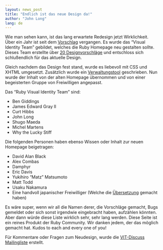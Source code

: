 ```yaml
---
layout: news_post
title: "Endlich ist das neue Design da!"
author: "John Long"
lang: de
---
```


Wie man sehen kann, ist das lang erwartete Redesign jetzt Wirklichkeit.
Über ein Jahr ist seit dem [Vorschlag][1] vergangen. Es wurde das
“Visual Identity Team” gebildet, welches die Ruby Homepage neu gestalten
sollte. Dieses Team erstellte über [20 Designvorschläge][2] und
entschloss sich schlußendlich für das aktuelle Design.

Gleich nachdem das Design fest stand, wurde es liebevoll mit CSS und
XHTML umgesetzt. Zusätzlich wurde ein [Verwaltungstool][3] geschrieben.
Nun wurde der Inhalt von der alten Homepage übernommen und von einer
begeisterten Gruppe von Freiwilligen angepasst.

Das “Ruby Visual Identity Team” sind:

* Ben Giddings
* James Edward Gray II
* Curt Hibbs
* John Long
* Shugo Maeda
* Michel Martens
* Why the Lucky Stiff

Die folgenden Personen haben ebenso Wissen oder Inhalt zur neuen
Homepage beigetragen:

* David Alan Black
* Alex Combas
* Damphyr
* Eric Davis
* Yukihiro “Matz” Matsumoto
* Matt Todd
* Usaku Nakamura
* Eine handvoll japanischer Freiwilliger (Welche die [Übersetzung](/ja/)
  gemacht haben)

Es wäre super, wenn wir all die Namen derer, die Vorschläge gemacht,
Bugs gemeldet oder sich sonst irgendwie eingebracht haben, aufzählen
könnten. Aber dann würde diese Liste wirklich sehr, sehr lang werden.
Diese Seite ist ein reines Produkt der Ruby Community. Wir danken jedem,
der das möglich gemacht hat. Kudos to each and every one of you!

Für Kommentare oder Fragen zum Neudesign, wurde die [VIT-Discuss
Mailingliste][4] erstellt.



[1]: https://blade.ruby-lang.org/ruby-talk/131284
[2]: http://redhanded.hobix.com/redesign2005/
[3]: http://radiantcms.org
[4]: http://rubyforge.org/mailman/listinfo/vit-discuss/
